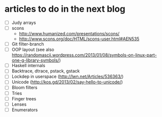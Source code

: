 # articles to do in the next blog

- [ ] Judy arrays
- [ ] scons
  * http://www.humanized.com/presentations/scons/
  * http://www.scons.org/doc/HTML/scons-user.html#AEN535
- [ ] Git filter-branch
- [ ] OOP layout (see also
  https://randomascii.wordpress.com/2013/01/08/symbols-on-linux-part-one-g-library-symbols/)
- [ ] Haskell internals
- [ ] Backtrace, dtrace, pstack, gstack
- [ ] Lockdep in userspace (http://lwn.net/Articles/536363/)
- [ ] Unicode (http://kos.gd/2013/02/say-hello-to-unicode/)
- [ ] Bloom filters
- [ ] Tries
- [ ] Finger trees
- [ ] Lenses
- [ ] Enumerators
